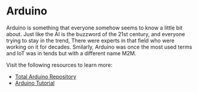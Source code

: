 # Arduino

Arduino is something that everyone somehow seems to know a little bit about. Just like the AI is the buzzword of the 21st century, and everyone trying to stay in the trend, There were experts in that field who were working on it for decades. Smilarly, Arduino was once the most used terms and IoT was in tends but with a different name M2M.

Visit the following resources to learn more:

- [Total Arduino Repository](https://github.com/dev-ansh-r/Arduino_bits)
- [Arduino Tutorial](https://youtube.com/playlist?list=PLGs0VKk2DiYw-L-RibttcvK-WBZm8WLEP)
